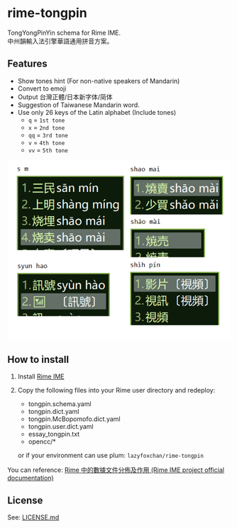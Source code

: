 # rime-tongpin
TongYongPinYin schema for Rime IME.  
中州韻輸入法引擎華語通用拼音方案。  

## Features
* Show tones hint (For non-native speakers of Mandarin)
* Convert to emoji
* Output 台灣正體/日本新字体/简体
* Suggestion of Taiwanese Mandarin word.
* Use only 26 keys of the Latin alphabet (Include tones)
  * `q` = `1st tone`
  * `x` = `2nd tone`
  * `qq` = `3rd tone`
  * `v` = `4th tone`
  * `vv` = `5th tone`

![demo](./img4md/demo.png)

## How to install
1. Install [Rime IME](https://rime.im/download/)
2. Copy the following files into your Rime user directory and redeploy:
    * tongpin.schema.yaml
    * tongpin.dict.yaml
    * tongpin.McBopomofo.dict.yaml
    * tongpin.user.dict.yaml
    * essay_tongpin.txt
    * opencc/*

    or if your environment can use plum: `lazyfoxchan/rime-tongpin`

  You can reference: [Rime 中的數據文件分佈及作用 (Rime IME project official documentation)](https://github.com/rime/home/wiki/RimeWithSchemata#rime-%E4%B8%AD%E7%9A%84%E6%95%B8%E6%93%9A%E6%96%87%E4%BB%B6%E5%88%86%E4%BD%88%E5%8F%8A%E4%BD%9C%E7%94%A8)

## License
See: [LICENSE.md](https://github.com/lazyfoxchan/rime-tongpin/blob/master/LICENSE.md)
